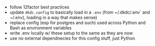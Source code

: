 - follow 12factor best practices
- update `dkdc.config` to basically load in a `.env` (from ~/.dkdc/.env` and ~/.env), loading in a way that makes sense)
- replace config (esp for postgres and such) used across Python and Bash as environment variables
- write .env locally w/ these setup to the same as they are now
- use no external dependnecies for this config stuff, just Python

